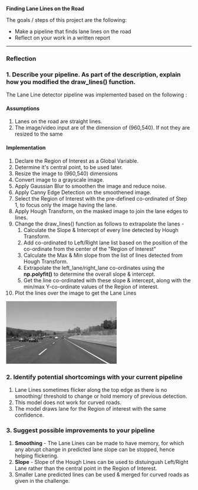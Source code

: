 **Finding Lane Lines on the Road**

The goals / steps of this project are the following:
* Make a pipeline that finds lane lines on the road
* Reflect on your work in a written report


[//]: # (Image References)

[image1]: ./examples/grayscale.jpg "Grayscale"

---

### Reflection

### 1. Describe your pipeline. As part of the description, explain how you modified the draw_lines() function.

The Lane Line detector pipeline was implemented based on the following : 
#### Assumptions
  1. Lanes on the road are straight lines.
  2. The image/video input are of the dimension of (960,540). If not they are resized to the same
 
#### Implementation
  1. Declare the Region of Interest as a Global Variable.
  2. Determine it's central point, to be used later.
  3. Resize the image to (960,540) dimensions
  4. Convert image to a grayscale image.
  5. Apply Gaussian Blur to smoothen the image and reduce noise.
  6. Apply Canny Edge Detection on the smoothened image.
  7. Select the Region of Interest with the pre-defined co-ordinated of Step 1, to focus only the image having the lane.
  8. Apply Hough Transform, on the masked image to join the lane edges to lines.
  9. Change the draw_lines() function as follows to extrapolate the lanes -
      1. Calculate the Slope & Intercept of every line detected by Hough Transform.
      2. Add co-ordinated to Left/Right lane list based on the position of the co-ordinate from the center of the "Region of Interest"
      3. Calculate the Max & Min slope from the list of lines detected from Hough Transform.
      4. Extrapolate the left_lane/right_lane co-ordinates using the **np.polyfit()** to determine the overall slope & intercept.
      5. Get the line co-ordinated with these slope & intercept, along with the min/max Y-co-ordinate values of the Region of interest.
  10. Plot the lines over the image to get the Lane Lines
    
  
![alt text][image1]


### 2. Identify potential shortcomings with your current pipeline

1. Lane Lines sometimes flicker along the top edge as there is no smoothing/ threshold to change or hold memory of previous detection.
2. This model does not work for curved roads.
3. The model draws lane for the Region of interest with the same confidence.

### 3. Suggest possible improvements to your pipeline

1. **Smoothing** - The Lane Lines can be made to have memory, for which any abrupt change in predicted lane slope can be stopped, hence helping flickering.
2. **Slope** - Slope of the Hough Lines can be used to distuingush Left/Right Lane rather than the central point in the Region of Interest.
3. Smaller Lane predicted lines can be used & merged for curved roads as given in the challenge.

